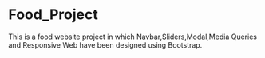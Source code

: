 # Food_Project
This is a food website project in which Navbar,Sliders,Modal,Media Queries and Responsive Web have been designed using Bootstrap.
